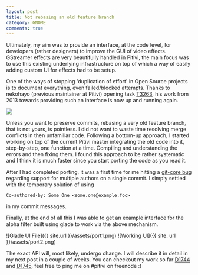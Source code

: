 ```yaml
---
layout: post
title: Not rebasing an old feature branch
category: GNOME
comments: true
---
```


Ultimately, my aim was to provide an interface, at the code level, for developers (rather designers) to improve the GUI of video effects. GStreamer effects are very beautifully handled in Pitivi, the main focus was to use this existing underlying infrastructure on top of which a way of easily adding custom UI for effects had to be setup. 

One of the ways of stopping 'duplication of effort' in Open Source projects is to document everything, even failed/blocked attempts. Thanks to nekohayo (previous maintainer at Pitivi) opening task [T3263](https://phabricator.freedesktop.org/T3263), his work from 2013 towards providing such an interface is now up and running again.

![](http://lgam.wdfiles.com/local--files/duplication-of-effort/tumblr_lkbipc0gMH1qaxpypo1_1280.jpg)

Unless you want to preserve commits, rebasing a very old feature branch, that is not yours, is pointless. I did not want to waste time resolving merge conflicts in then unfamiliar code. Following a bottom-up approach, I started working on top of the current Pitivi master integrating the old code into it, step-by-step, one function at a time. Compiling and understanding the errors and then fixing them. I found this approach to be rather systematic and I think it is much faster since you start porting the code as you read it. 

After I had completed porting, it was a first time for me hitting a [git-core bug](https://bugs.debian.org/cgi-bin/bugreport.cgi?bug=451880) regarding support for multiple authors on a single commit. I simply settled with the temporary solution of using 

    Co-authored-by: Some One <some.one@example.foo>

in my commit messages.

Finally, at the end of all this I was able to get an example interface for the alpha filter built using glade to work via the above mechanism. 

![Glade UI File]({{ site.url }}/assets/port1.png)
![Working UI]({{ site. url }}/assets/port2.png)

The exact API will, most likely, undergo change. I will describe it in detail in my next post in a couple of weeks. You can checkout my work so far [D1744](https://phabricator.freedesktop.org/D1744) and [D1745](https://phabricator.freedesktop.org/D1745), feel free to ping me on #pitivi on freenode :)
